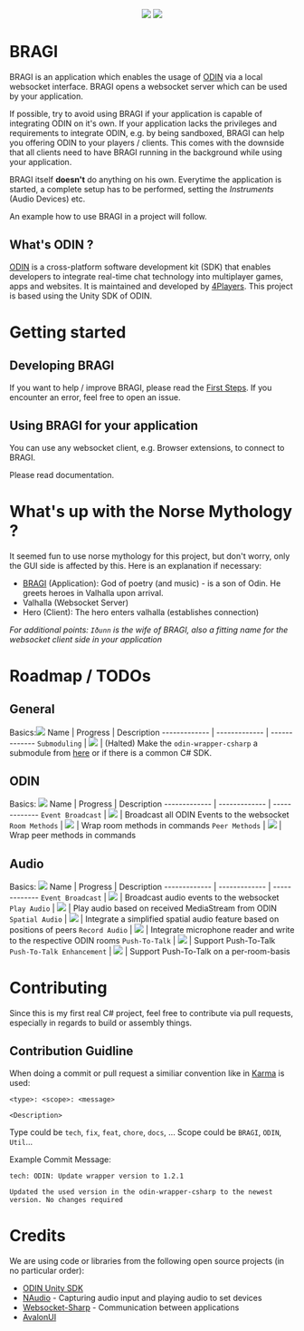 <p align="center">
    <a href="https://www.4players.io/odin" alt="ODIN">
        <img src="https://img.shields.io/badge/ODIN-v1.2.1-informational?style=for-the-badge" /></a>
    <a href="#" alt="License_MIT">
        <img src="https://img.shields.io/badge/license-MIT-green?style=for-the-badge"/></a>
</p>

# BRAGI
BRAGI is an application which enables the usage of [ODIN](#whats-odin) via a local websocket interface. BRAGI opens a websocket server which can be used by your application.

If possible, try to avoid using BRAGI if your application is capable of integrating ODIN on it's own. If your application lacks the privileges and requirements to integrate ODIN, e.g. by being sandboxed, BRAGI can help you offering ODIN to your players / clients. This comes with the downside that all clients need to have BRAGI running in the background while using your application.

BRAGI itself **doesn't** do anything on his own. Everytime the application is started, a complete setup has to be performed, setting the *Instruments* (Audio Devices) etc.

An example how to use BRAGI in a project will follow.

## What's ODIN ?
[ODIN](https://www.4players.io/odin) is a cross-platform software development kit (SDK) that enables developers to integrate real-time chat technology into multiplayer games, apps and websites. It is maintained and developed by [4Players](https://github.com/4Players). This project is based using the Unity SDK of ODIN.

# Getting started
## Developing BRAGI
If you want to help / improve BRAGI, please read the [First Steps](/Documentation/first-steps.md). If you encounter an error, feel free to open an issue.

## Using BRAGI for your application
You can use any websocket client, e.g. Browser extensions, to connect to BRAGI.

Please read documentation.

# What's up with the Norse Mythology ?
It seemed fun to use norse mythology for this project, but don't worry, only the GUI side is affected by this. Here is an explanation if necessary:

* [BRAGI](https://en.wikipedia.org/wiki/BRAGI) (Application): God of poetry (and music) - is a son of Odin. He greets heroes in Valhalla upon arrival. 
* Valhalla (Websocket Server) 
* Hero (Client): The hero enters valhalla (establishes connection)

_For additional points: `Iðunn` is the wife of BRAGI, also a fitting name for the websocket client side in your application_

# Roadmap / TODOs
## General

Basics:![](https://geps.dev/progress/100)
Name | Progress | Description
------------- | ------------- | -------------
`Submoduling` | ![](https://geps.dev/progress/0) | (Halted) Make the `odin-wrapper-csharp` a submodule from [here](https://github.com/4Players/odin-sdk-unity/tree/master/Runtime/OdinWrapper) or if there is a common C# SDK.

## ODIN

Basics: ![](https://geps.dev/progress/1)
Name | Progress | Description
------------- | ------------- | -------------
`Event Broadcast` | ![](https://geps.dev/progress/0) | Broadcast all ODIN Events to the websocket
`Room Methods` | ![](https://geps.dev/progress/5) | Wrap room methods in commands
`Peer Methods` | ![](https://geps.dev/progress/1) | Wrap peer methods in commands 

## Audio

Basics: ![](https://geps.dev/progress/1)
Name | Progress | Description
------------- | ------------- | -------------
`Event Broadcast` | ![](https://geps.dev/progress/0) | Broadcast audio events to the websocket
`Play Audio` | ![](https://geps.dev/progress/0) | Play audio based on received MediaStream from ODIN
`Spatial Audio` | ![](https://geps.dev/progress/0) | Integrate a simplified spatial audio feature based on positions of peers 
`Record Audio` | ![](https://geps.dev/progress/0) | Integrate microphone reader and write to the respective ODIN rooms
`Push-To-Talk` | ![](https://geps.dev/progress/0) | Support Push-To-Talk 
`Push-To-Talk Enhancement` | ![](https://geps.dev/progress/0) | Support Push-To-Talk on a per-room-basis

# Contributing
Since this is my first real C# project, feel free to contribute via pull requests, especially in regards to build or assembly things.

## Contribution Guidline
When doing a commit or pull request a similiar convention like in [Karma](http://karma-runner.github.io/6.3/dev/git-commit-msg.html) is used:

```
<type>: <scope>: <message>

<Description>
```

Type could be `tech`, `fix`, `feat`, `chore`, `docs`, ...
Scope could be `BRAGI`, `ODIN`, `Util`...

Example Commit Message:
```
tech: ODIN: Update wrapper version to 1.2.1

Updated the used version in the odin-wrapper-csharp to the newest version. No changes required
```


# Credits
We are using code or libraries from the following open source projects (in no particular order):
* [ODIN Unity SDK](https://github.com/4Players/odin-sdk-unity)
* [NAudio](https://github.com/naudio/NAudio) - Capturing audio input and playing audio to set devices
* [Websocket-Sharp](https://github.com/sta/websocket-sharp) - Communication between applications
* [AvalonUI](https://avaloniaui.net/)
